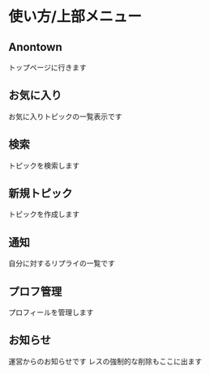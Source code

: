 # 使い方/上部メニュー
## Anontown
トップページに行きます

## お気に入り
お気に入りトピックの一覧表示です

## 検索
トピックを検索します

## 新規トピック
トピックを作成します

## 通知
自分に対するリプライの一覧です

## プロフ管理
プロフィールを管理します

## お知らせ
運営からのお知らせです
レスの強制的な削除もここに出ます
